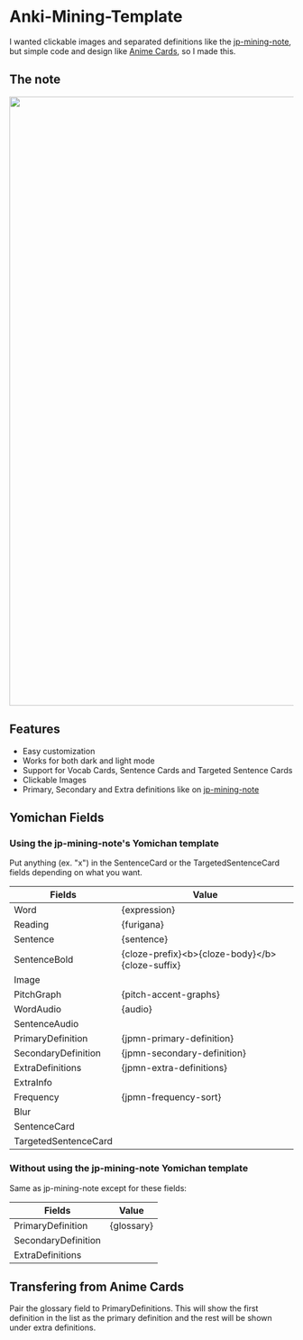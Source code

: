 # Anki-Mining-Template
I wanted clickable images and separated definitions like the [jp-mining-note](https://github.com/Aquafina-water-bottle/jp-mining-note), but simple code and design like [Anime Cards](https://github.com/friedrich-de/Basic-Mining-Deck), so I made this. 

## The note
<img src="https://github.com/Maltesaa/Anki-Mining-Template/assets/66385422/eeb6d049-f9e2-4416-9d6e-07bd7debf445" width="1080"/>

## Features
- Easy customization
- Works for both dark and light mode
- Support for Vocab Cards, Sentence Cards and Targeted Sentence Cards
- Clickable Images
- Primary, Secondary and Extra definitions like on [jp-mining-note](https://github.com/Aquafina-water-bottle/jp-mining-note)

## Yomichan Fields
### Using the jp-mining-note's Yomichan template
Put anything (ex. "x") in the SentenceCard or the TargetedSentenceCard fields depending on what you want.

|Fields  |Value   |
|--------|--------|
|Word|{expression}|
|Reading|{furigana}|
|Sentence|{sentence}|
|SentenceBold|{cloze-prefix}\<b>{cloze-body}\</b>{cloze-suffix}|
|Image||
|PitchGraph|{pitch-accent-graphs}|
|WordAudio|{audio}|
|SentenceAudio||
|PrimaryDefinition|{jpmn-primary-definition}|
|SecondaryDefinition|{jpmn-secondary-definition}|
|ExtraDefinitions|{jpmn-extra-definitions}|
|ExtraInfo||
|Frequency|{jpmn-frequency-sort}|
|Blur||
|SentenceCard||
|TargetedSentenceCard||

### Without using the jp-mining-note Yomichan template
Same as jp-mining-note except for these fields:

|Fields  |Value   |
|--------|--------|
|PrimaryDefinition|{glossary}|
|SecondaryDefinition||
|ExtraDefinitions||

## Transfering from Anime Cards
Pair the glossary field to PrimaryDefinitions. This will show the first definition in the list as the primary definition and the rest will be shown under extra definitions.
